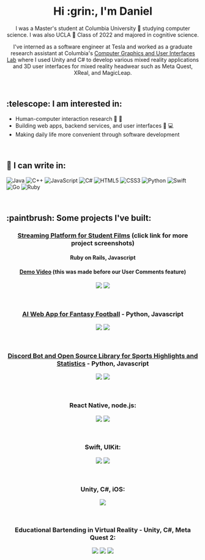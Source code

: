<h1 align='center'> Hi :grin:, I'm Daniel </h1>

<p align="center">
I was a Master's student at Columbia University 🦁 studying computer science. I was also UCLA 🐻 Class of 2022 and majored in cognitive science. 
</p>

<p align="center">I've interned as a software engineer at Tesla and worked as a graduate research assistant at Columbia's <a href="https://graphics.cs.columbia.edu/home" target="_blank" rel="noreferrer">Computer Graphics and User Interfaces Lab</a> where I used Unity and C# to develop various mixed reality applications and 3D user interfaces for mixed reality headwear such as Meta Quest, XReal, and MagicLeap.</p>

</br>


<h2 align='left'>:telescope: I am interested in: </h2>

- Human-computer interaction research 👦 🤖
- Building web apps, backend services, and user interfaces 📱 💻
- Making daily life more convenient through software development

</br>


## 📝 I can write in:

![Java](https://img.shields.io/badge/java-%23ED8B00.svg?style=for-the-badge&logo=openjdk&logoColor=white)
![C++](https://img.shields.io/badge/c++-%2300599C.svg?style=for-the-badge&logo=c%2B%2B&logoColor=white)
![JavaScript](https://img.shields.io/badge/javascript-%23323330.svg?style=for-the-badge&logo=javascript&logoColor=%23F7DF1E)
![C#](https://img.shields.io/badge/c%23-%23239120.svg?style=for-the-badge&logo=csharp&logoColor=white)
![HTML5](https://img.shields.io/badge/html5-%23E34F26.svg?style=for-the-badge&logo=html5&logoColor=white)
![CSS3](https://img.shields.io/badge/css3-%231572B6.svg?style=for-the-badge&logo=css3&logoColor=white)
![Python](https://img.shields.io/badge/python-3670A0?style=for-the-badge&logo=python&logoColor=ffdd54)
![Swift](https://img.shields.io/badge/swift-F54A2A?style=for-the-badge&logo=swift&logoColor=white)
![Go](https://img.shields.io/badge/go-%2300ADD8.svg?style=for-the-badge&logo=go&logoColor=white)
![Ruby](https://img.shields.io/badge/ruby-%23CC342D.svg?style=for-the-badge&logo=ruby&logoColor=white)

</br>

<h2 align='left'>:paintbrush: Some projects I've built: </h2>

<h3 align="center"> <a href="https://github.com/dhu16/opal-local" target="_blank" rel="noreferrer"> Streaming Platform for Student Films</a> (click link for more project screenshots) </h3>
<h4 align="center"> Ruby on Rails, Javascript </h4>
<h4 align="center"> <a href="https://www.youtube.com/watch?v=u5qNyNGzL9g" target="_blank" rel="noreferrer"> Demo Video</a> (this was made before our User Comments feature) </h4>
<p align="center">
  <img src="https://github.com/dhu16/dhu16/blob/main/Screenshot%202023-12-28%20at%208.11.05%20PM.png?raw=true"/>
  <img src="https://github.com/dhu16/dhu16/blob/main/Screenshot%202023-12-28%20at%208.10.30%20PM.png?raw=true"/>
</p>

</br>

<h3 align="center"> <a href="https://dhu16.pythonanywhere.com/" target="_blank" rel="noreferrer">AI Web App for Fantasy Football</a> - Python, Javascript </h3>
<p align="center">
  <img src="https://github.com/dhu16/dhu16/blob/main/Screenshot%202023-12-28%20at%208.09.34%20PM.png?raw=true"/>
  <img src="https://github.com/dhu16/dhu16/blob/main/Screenshot%202024-01-15%20at%203.26.22%20PM.png?raw=true"/>
</p>

</br>

<h3 align="center"> <a href="https://github.com/dhu16/sportsbox" target="_blank" rel="noreferrer">Discord Bot and Open Source Library for Sports Highlights and Statistics</a> - Python, Javascript </h3>
<p align="center">
  <img src="https://github.com/dhu16/dhu16/blob/main/Screenshot%202024-03-23%20at%2012.33.30%20PM.png?raw=true"/>
  <img src="https://github.com/dhu16/dhu16/blob/main/Screenshot%202024-03-23%20at%2012.34.21%20PM.png?raw=true"/>
</p>

</br>

<h3 align="center">React Native, node.js:</h3>
<p align="center">
  <img src="https://user-images.githubusercontent.com/44564696/216665322-318a145c-ee54-41e8-b29b-d248f64fc097.png"/>
  <img src="https://user-images.githubusercontent.com/44564696/216665392-2876e2ac-9a87-4628-b460-58369c7bb1d0.png"/>
</p>

</br>

<h3 align="center">Swift, UIKit:</h3>
<p align="center">
  <img src="https://user-images.githubusercontent.com/44564696/216742178-07e1a5e5-2137-4db9-8e07-659b5bc45088.png"/>
  <img src="https://user-images.githubusercontent.com/44564696/216742235-c1ee35b3-bbc5-4377-b0e2-739bf7f0ca8f.png"/>
</p>

</br>

<h3 align="center">Unity, C#, iOS:</h3>
<p align="center">
  <img src="https://user-images.githubusercontent.com/44564696/227084026-939ac3c6-259a-4a8e-a5b5-801263a6a33f.png"/>
</p>
</br>
<h3 align="center">Educational Bartending in Virtual Reality - Unity, C#, Meta Quest 2:</h3>
<p align="center">
  <img src="https://github.com/dhu16/dhu16/blob/main/unnamed.jpg?raw=true"/>
  <img src="https://github.com/dhu16/dhu16/blob/main/unnamed.png?raw=true"/>
  <img src="https://github.com/dhu16/dhu16/blob/main/unnamed%20(1).jpg?raw=true"/>
</p>




<!--
**dhu16/dhu16** is a ✨ _special_ ✨ repository because its `README.md` (this file) appears on your GitHub profile.

Here are some ideas to get you started:

- 🔭 I’m currently working on ...
- 🌱 I’m currently learning ...
- 👯 I’m looking to collaborate on ...
- 🤔 I’m looking for help with ...
- 💬 Ask me about ...
- 📫 How to reach me: ...
- 😄 Pronouns: ...
- ⚡ Fun fact: ...
-->
